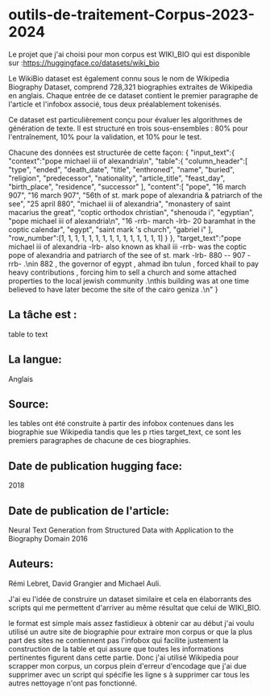 # outils-de-traitement-Corpus-2023-2024
Le projet que j'ai choisi pour mon corpus est WIKI_BIO qui est disponible sur :https://huggingface.co/datasets/wiki_bio

Le WikiBio dataset est également connu sous le nom de Wikipedia Biography Dataset, comprend 728,321 biographies extraites de Wikipedia en anglais.
Chaque entrée de ce dataset contient le premier paragraphe de l'article et l'infobox associé, tous deux préalablement tokenisés.

Ce dataset est particulièrement conçu pour évaluer les algorithmes de génération de texte. Il est structuré en trois sous-ensembles : 80% pour l'entraînement, 10% pour la validation, et 10% pour le test.

Chacune des données est structurée de cette façon:
{
   "input_text":{
      "context":"pope michael iii of alexandria\n",
      "table":{
         "column_header":[
            "type",
            "ended",
            "death_date",
            "title",
            "enthroned",
            "name",
            "buried",
            "religion",
            "predecessor",
            "nationality",
            "article_title",
            "feast_day",
            "birth_place",
            "residence",
            "successor"
         ],
         "content":[
            "pope",
            "16 march 907",
            "16 march 907",
            "56th of st. mark pope of alexandria & patriarch of the see",
            "25 april 880",
            "michael iii of alexandria",
            "monastery of saint macarius the great",
            "coptic orthodox christian",
            "shenouda i",
            "egyptian",
            "pope michael iii of alexandria\n",
            "16 -rrb- march -lrb- 20 baramhat in the coptic calendar",
            "egypt",
            "saint mark 's church",
            "gabriel i"
         ],
         "row_number":[1, 1, 1, 1, 1, 1, 1, 1, 1, 1, 1, 1, 1, 1, 1]
      }
   },
   "target_text":"pope michael iii of alexandria -lrb- also known as khail iii -rrb- was the coptic pope of alexandria and patriarch of the see of st. mark -lrb- 880 -- 907 -rrb- .\nin 882 , the governor of egypt , ahmad ibn tulun , forced khail to pay heavy contributions , forcing him to sell a church and some attached properties to the local jewish community .\nthis building was at one time believed to have later become the site of the cairo geniza .\n"
}
## La tâche est :
table to text
## La langue:
Anglais
## Source:
les tables ont été construite à partir des infobox contenues dans les biographie sue Wikipedia tandis que les p rties target_text, ce sont les premiers paragraphes de chacune de ces biographies.

## Date de publication hugging face:
2018
## Date de publication de l'article:
Neural Text Generation from Structured Data with Application to the Biography Domain 2016
## Auteurs:
Rémi Lebret, David Grangier and Michael Auli.


J'ai eu l'idée de construire un dataset similaire et cela en élaborrants des scripts qui me permettent d'arriver au même résultat que celui de WIKI_BIO.

le format est simple mais assez fastidieux à obtenir car au début j'ai voulu utilisé un autre site de biographie pour extraire mon corpus or que la plus part des sites ne contiennent pas l'infobox qui facilite justement la construction de la table et qui assure que toutes les informations pertinentes figurent dans cette partie.
Donc j'ai utilisé Wikipedia pour scrapper mon corpus, un corpus plein d'erreur d'encodage que j'ai due supprimer avec un script qui spécifie les ligne s à supprimer car tous les autres nettoyage n'ont pas fonctionné.
